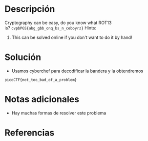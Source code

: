 # Descripción
Cryptography can be easy, do you know what ROT13 is? `cvpbPGS{abg_gbb_onq_bs_n_ceboyrz}`
Hints:
1. This can be solved online if you don't want to do it by hand!
# Solución
- Usamos cyberchef para decodificar la bandera y la obtendremos
```
picoCTF{not_too_bad_of_a_problem}
```
# Notas adicionales
- Hay muchas formas de resolver este problema
# Referencias